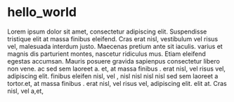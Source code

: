# hello_world  
Lorem ipsum dolor sit amet, consectetur adipiscing elit. Suspendisse tristique elit at massa finibus eleifend. Cras erat nisl, vestibulum vel risus vel, malesuada interdum justo. Maecenas pretium ante sit iaculis.  varius   et magnis dis parturient montes, nascetur ridiculus mus. Etiam eleifend egestas accumsan. Mauris posuere gravida sapienpus consectetur libero non vene.  ac  sed sem laoreet a.
et,   at massa finibus .  erat nisl, vel risus vel, adipiscing elit.  finibus eleifen  nisl,  vel ,   nisl nisl  nisl nisl  sed sem laoreet a  tortor.et,   at massa finibus .  erat nisl, vel risus vel, adipiscing elit. elit at. Cras  nisl,  vel  a,et, 
